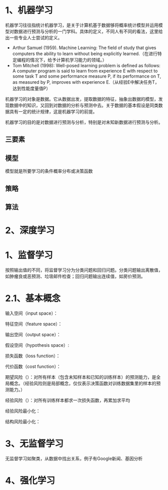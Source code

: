 

# 1、机器学习

机器学习往往指统计机器学习，是关于计算机基于数据够将概率统计模型并运用模型对数据进行预测与分析的一门学科。具体的定义，不同人有不同的看法，这里给出一些专业人士尝试的定义。

- Arthur Samuel (1959). Machine Learning: The field of study that gives computers the ability to learn without being explicitly learned.（在进行特定编程的情况下，给予计算机学习能力的领域。）
- Tom Mitchell (1998): Well-posed learning problem is defined as follows: A computer program is said to learn from experience E with respect to some task T and some performance measure P, if its performance on T, as measured by P, improves with experience E.（从经验E中解决任务T，达到性能度量值P）

机器学习的对象是数据。它从数据出发，提取数据的特征，抽象出数据的模型，发现数据中的知识，又回到对数据的分析与预测中去。关于数据的基本假设是同类数据具有一定的统计规律，这是机器学习的前提。

机器学习的目的是对数据进行预测与分析，特别是对未知新数据进行预测与分析。

## 三要素

## 模型

模型就是所要学习的条件概率分布或决策函数

## 策略

## 算法



# 2、深度学习

# 1、监督学习

按照输出值的不同，将监督学习分为分类问题和回归问题。分类问题输出离散值，如肿瘤良或恶预测、垃圾邮件检查；回归问题输出连续值，如房价预测。

# 2.1、基本概念

输入空间（input space）：

特征空间（feature space）：

输出空间（output space）：

假设空间（hypothesis space）:

损失函数（loss function）：

代价函数（cost function）：

期望风险（）：对所有样本（包含未知样本和已知的训练样本）的预测能力，是全局概念。（经验风险则是局部概念，仅仅表示决策函数对训练数据集里的样本的预测能力。）

经验风险（）：对所有训练样本都求一次损失函数，再累加求平均

经验风险最小化：

结构风险最小化：

# 3、无监督学习

无监督学习如聚类，从数据中找出关系，例子有Google新闻、基因分析

# 4、强化学习

